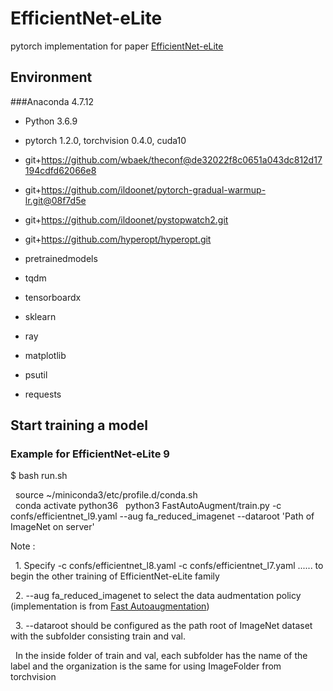 # EfficientNet-eLite
pytorch implementation for paper [EfficientNet-eLite](https://arxiv.org/abs/2009.07409) 

## Environment
###Anaconda 4.7.12

  * Python 3.6.9 
  
  * pytorch 1.2.0, torchvision 0.4.0, cuda10
  
  * git+https://github.com/wbaek/theconf@de32022f8c0651a043dc812d17194cdfd62066e8
  
  * git+https://github.com/ildoonet/pytorch-gradual-warmup-lr.git@08f7d5e
  
  * git+https://github.com/ildoonet/pystopwatch2.git
  
  * git+https://github.com/hyperopt/hyperopt.git

  * pretrainedmodels
  
  * tqdm
  
  * tensorboardx
  
  * sklearn
  
  * ray
  
  * matplotlib
  
  * psutil
  
  * requests
  

## Start training a model
### Example for EfficientNet-eLite 9 
$ bash run.sh

&nbsp; source ~/miniconda3/etc/profile.d/conda.sh  
&nbsp; conda activate python36
&nbsp; python3 FastAutoAugment/train.py -c confs/efficientnet_l9.yaml --aug fa_reduced_imagenet  --dataroot 'Path of ImageNet on server'

Note : 

&nbsp; 1. Specify -c confs/efficientnet_l8.yaml -c confs/efficientnet_l7.yaml ...... to begin the other training of EfficientNet-eLite family

&nbsp; 2. --aug fa_reduced_imagenet to select the data audmentation policy (implementation is from [Fast Autoaugmentation](https://arxiv.org/abs/1905.00397))

&nbsp; 3. --dataroot should be configured as the path root of ImageNet dataset with the subfolder consisting train and val.

&nbsp; In the inside folder of train and val, each subfolder has the name of the label and the organization is the same for using ImageFolder from torchvision 






